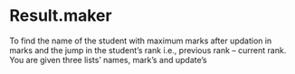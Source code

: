 # Result.maker
To find the name of the student with maximum marks after updation in marks and the jump in the student’s rank i.e., previous rank – current rank. You are given three lists’ names, mark’s and update’s
